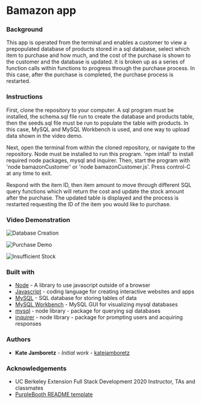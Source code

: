 # Bamazon app

### Background

This app is operated from the terminal and enables a customer to view a prepopulated database of products stored in a sql database, select which item to purchase and how much, and the cost of the purchase is shown to the customer and the database is updated. It is broken up as a series of function calls within functions to progress through the purchase process. In this case, after the purchase is completed, the purchase process is restarted.

### Instructions

First, clone the repository to your computer. A sql program must be installed, the schema.sql file run to create the database and products table, then the seeds.sql file must be run to populate the table with products. In this case, MySQL and MySQL Workbench is used, and one way to upload data shown in the video demo.

Next, open the terminal from within the cloned repository, or navigate to the repository. Node must be installed to run this program. 'npm intall' to install required node packages, mysql and inquirer. Then, start the program with 'node bamazonCustomer' or 'node bamazonCustomer.js'. Press control-C at any time to exit.

Respond with the item ID, then item amount to move through different SQL query functions which will return the cost and update the stock amount after the purchase. The updated table is displayed and the process is restarted requesting the ID of the item you would like to purchase.

### Video Demonstration

![Database Creation](createDatabase.gif)

![Purchase Demo](runApp.gif)

![Insufficient Stock](insuffQuant.gif)

### Built with

- [Node](https://nodejs.org/en/) - A library to use javascript outside of a browser
- [Javascript](https://www.javascript.com/) - coding language for creating interactive websites and apps
- [MySQL](https://dev.mysql.com/downloads/mysql/) - SQL database for storing tables of data
- [MySQL Workbench](https://www.mysql.com/products/workbench/) - MySQL GUI for visualizing mysql databases
- [mysql](https://www.npmjs.com/package/mysql) - node library - package for querying sql databases
- [inquirer](https://www.npmjs.com/package/inquirer) - node library - package for prompting users and acquiring responses

### Authors

- **Kate Jamboretz** - _Initial work_ - [katejamboretz](https://github.com/katejamboretz)

### Acknowledgements

- UC Berkeley Extension Full Stack Development 2020 Instructor, TAs and classmates
- [PurpleBooth README template](https://gist.github.com/PurpleBooth/109311bb0361f32d87a2)
